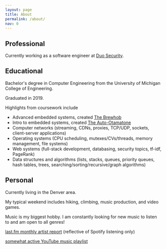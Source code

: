 ```yaml
---
layout: page
title: About
permalink: /about/
nav: 0
---
```


## Professional

Currently working as a software engineer at [Duo Security](https://www.duo.com).

## Educational

Bachelor's degree in Computer Engineering from the University of Michigan College of
Engineering.

Graduated in 2019.

Highlights from coursework include
* Advanced embedded systems, created [The Brewhob](/projects/brewhob)
* Intro to embedded systems, created [The Auto-Otamatone](/projects/auto-otamatone)
* Computer networks (streaming, CDNs, proxies, TCP/UDP, sockets, client-server
  applications)
* Operating systems (CPU scheduling, mutexes/CVs/threads, memory management, file
  systems)
* Web systems (full-stack development, databasing, security topics, tf-idf, PageRank)
* Data structures and algorithms (lists, stacks, queues, priority queues, hash tables,
  trees, searching/sorting/recursive/graph algorithms)

## Personal

Currently living in the Denver area.

My typical weekend includes hiking, climbing, music production, and video games.

Music is my biggest hobby. I am constantly looking for new music to listen to and am
open to all genres!

[last.fm monthly artist report](
https://www.last.fm/user/silaszehnder/library/artists?date_preset=LAST_30_DAYS)
(reflective of Spotify listening only)

[somewhat active YouTube music playlist](
https://youtube.com/playlist?list=PLNecavmQ9_GwP06CcNG7OKvxmc27HiSsS)
